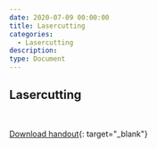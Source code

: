 ```yaml
---
date: 2020-07-09 00:00:00
title: Lasercutting
categories:
  - Lasercutting
description:
type: Document
---
```


## Lasercutting

&nbsp;

[Download handout](/files/chair-handout.pdf){: target="_blank"}